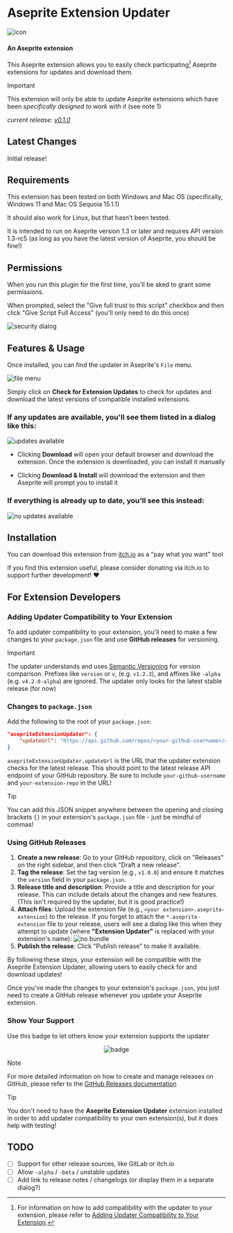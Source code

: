 # Aseprite Extension Updater

![icon](./screenshots/Extension%20Updater%20Icon.png)

#### An Aseprite extension
This Aseprite extension allows you to easily check participating[^1] Aseprite extensions for updates and download them.
[^1]: For information on how to add compatibility with the updater to your extension, please refer to [Adding Updater Compatibility to Your Extension](#adding-updater-compatibility-to-your-extension).

>[!IMPORTANT]
>This extension will only be able to update Aseprite extensions which have been *specifically designed to work with it* (see note 1)

*current release: [v0.1.0](https://sudo-whoami.itch.io/ase-extension-updater)*

## Latest Changes
Initial release!


## Requirements

This extension has been tested on both Windows and Mac OS (specifically, Windows 11 and Mac OS Sequoia 15.1.1)

It should also work for Linux, but that hasn't been tested.

It is intended to run on Aseprite version 1.3 or later and requires API version 1.3-rc5 (as long as you have the latest version of Aseprite, you should be fine!)

## Permissions
When you run this plugin for the first time, you'll be aked to grant some permissions.

When prompted, select the "Give full trust to this script" checkbox and then click "Give Script Full Access" (you'll only need to do this once)

![security dialog](./screenshots/security%20dialog.png)

## Features & Usage
Once installed, you can find the updater in Aseprite's `File` menu.

![file menu](./screenshots/file%20menu.png)

Simply click on **Check for Extension Updates** to check for updates and download the latest versions of compatible installed extensions.

### If any updates are available, you'll see them listed in a dialog like this:

![updates available](./screenshots/updates%20available.png)

- Clicking **Download** will open your default browser and download the extension. Once the extension is downloaded, you can install it manually

- Clicking **Download & Install** will download the extension and then Aseprite will prompt you to install it

### If everything is already up to date, you'll see this instead:

![no updates available](./screenshots/no%20updates%20available.png)

## Installation
You can download this extension from [itch.io](https://sudo-whoami.itch.io/extension-name-here) as a "pay what you want" tool

If you find this extension useful, please consider donating via itch.io to support further development! &hearts;

## For Extension Developers

### Adding Updater Compatibility to Your Extension
To add updater compatibility to your extension, you'll need to make a few changes to your `package.json` file and use **GitHub releases** for versioning.

>[!IMPORTANT]
> The updater understands and uses [Semantic Versioning](https://semver.org/) for version comparison. Prefixes like `version` or `v`, (e.g. `v1.2.3`), and affixes like `-alpha` (e.g. `v4.2.0-alpha`) are ignored. The updater only looks for the latest stable release (for now)

### Changes to `package.json`

Add the following to the root of your `package.json`:

```json
"asepriteExtensionUpdater": {
    "updateUrl": "https://api.github.com/repos/<your-github-username>/<your-extension-repo>/releases/latest"
}
```

`asepriteExtensionUpdater.updateUrl` is the URL that the updater extension checks for the latest release. This should point to the latest release API endpoint of your GitHub repository. Be sure to include `your-github-username` and `your-extension-repo` in the URL!

>[!TIP]
> You can add this JSON snippet anywhere between the opening and closing brackets `{}` in your extension's `package.json` file - just be mindful of commas!

### Using GitHub Releases

1. **Create a new release**: Go to your GitHub repository, click on "Releases" on the right sidebar, and then click "Draft a new release".
2. **Tag the release**: Set the tag version (e.g., `v1.0.0`) and ensure it matches the `version` field in your `package.json`.
3. **Release title and description**: Provide a title and description for your release. This can include details about the changes and new features. (This isn't required by the updater, but it is good practice!)
4. **Attach files**: Upload the extension file (e.g., `<your extension>.aseprite-extension`) to the release. If you forget to attach the `*.aseprite-extension` file to your release, users will see a dialog like this when they attempt to update (where **"Extension Updater"** is replaced with your extension's name):
![no bundle](./screenshots/err%20no%20bundle.png)
5. **Publish the release**: Click "Publish release" to make it available.

By following these steps, your extension will be compatible with the Aseprite Extension Updater, allowing users to easily check for and download updates!

Once you've made the changes to your extension's `package.json`, you just need to create a GitHub release whenever you update your Aseprite extension.

### Show Your Support
Use this badge to let others know your extension supports the updater

<p align="center">
    <img src="./screenshots/Extension%20Updater%20Badge.png" alt="badge">
</p>

>[!NOTE]
> For more detailed information on how to create and manage releases on GitHub, please refer to the [GitHub Releases documentation](https://docs.github.com/en/repositories/releasing-projects-on-github/about-releases)

>[!TIP]
> You don't need to have the **Aseprite Extension Updater** extension installed in order to add updater compatibility to your own extension(s), but it does help with testing!

## TODO
- [ ] Support for other release sources, like GitLab or itch.io
- [ ] Allow `-alpha` / `-beta` / unstable updates
- [ ] Add link to release notes / changelogs (or display them in a separate dialog?)
